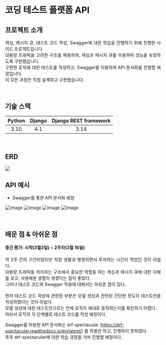 # 코딩 테스트 플랫폼 API

## 프로젝트 소개

<p align="justify">
캐싱, 메시지 큐, 테스트 코드 작성, Swagger에 대한 학습을 진행하기 위해 진행한 사이드 프로젝트입니다.<br>
대용량 트래픽을 고려한 구조를 채용하여, 캐싱과 메시지 큐를 이용하여 성능을 보장하도록 구현했습니다.<br>
구현한 로직에 대한 테스트를 작성하고, Swagger를 이용하여 API 문서화를 진행할 예정입니다.<br>
이 모든 과정은 직접 설계하고 구현했습니다.
</p><br>

## 기술 스택

| Python | Django |  Django REST framework   |
| :----: | :----: | :----------------------: |
|  3.10  |   4.1  |          3.14            |
<br>

## ERD
<img src="https://user-images.githubusercontent.com/82267811/225641550-2ce15d64-e918-48c6-a61b-20fd954e708a.png">
<br>

## API 예시

* Swagger를 통한 API 문서화 예정

![image](https://user-images.githubusercontent.com/82267811/225653214-a8db59db-5f09-4975-a6fb-c11e50f060c2.png)
![image](https://user-images.githubusercontent.com/82267811/225652451-cdbb24cf-e290-428f-909a-c0870c281083.png)
![image](https://user-images.githubusercontent.com/82267811/225652697-09f87ad2-5ec5-4d9a-af26-3384636160f7.png)
![image](https://user-images.githubusercontent.com/82267811/225653400-a68cd628-c633-4955-b03a-85d27100c5f3.png)

<br>

## 배운 점 & 아쉬운 점
#### 중간 평가: 시작(3월3일) ~ 2주차(3월 16일)
<p align="justify">
약 2주 간의 기간이었지만 직장 생활과 병행하면서 투자하는 시간이 적었던 것이 아쉽다.<br>
대용량 트래픽을 처리하는 구조에서 중요한 역할을 하는 캐싱과 메시지 큐에 대한 이해를 갖고, 사용해본 경험이 생겼다는 점이 좋았다.<br>
그러나 테스트 코드와 Swagger 적용에 대해서는 아쉬운 점이 있다.<br><br>
먼저 테스트 코드 작성에 관련된 부분은 모델 생성과 관련된 간단한 정도의 테스트만을 작성하였다는 것이 아쉽다.<br>
모델 생성에 대한 테스트만으로는 전체 로직이 제대로 동작하는지를 확인하기 어렵다.<br>
따라서 로직의 각 단계별로 테스트 코드를 작성 예정이다.

Swagger를 이용한 API 문서화는 drf-spectacular (https://drf-spectacular.readthedocs.io/en/latest/) 를 적용만 하고, 진행하지 못하였다.<br>
추후 drf-spectacular에 대한 학습 과정을 거쳐 진행할 예정이다.
</p>
